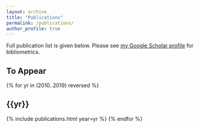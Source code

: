 ```yaml
---
layout: archive
title: "Publications"
permalink: /publications/
author_profile: true
---
```


Full publication list is given below. Please see <a href="{{ site.author.googlescholar }}">my Google Scholar profile</a> for bibliometrics.

## To Appear

<!-- {% include publications.html year="to appear" %} -->

{% for yr in (2010..2019) reversed %}
## {{yr}}
{% include publications.html year=yr %}
{% endfor %}
